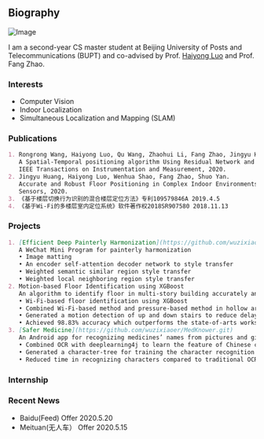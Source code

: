 ## Biography
![Image](https://tva1.sinaimg.cn/small/007S8ZIlly1gfhhs7jto9j30aa0bndgn.jpg)

I am a second-year CS master student at Beijing University of Posts and Telecommunications (BUPT) and co-advised by Prof. [Haiyong Luo](http://people.ucas.ac.cn/~luohaiyong) and Prof. Fang Zhao.


### Interests

- Computer Vision
- Indoor Localization
- Simultaneous Localization and Mapping (SLAM)


### Publications
```markdown
1. Rongrong Wang, Haiyong Luo, Qu Wang, Zhaohui Li, Fang Zhao, Jingyu Huang. 
   A Spatial-Temporal positioning algorithm Using Residual Network and LSTM. 
   IEEE Transactions on Instrumentation and Measurement, 2020.
2. Jingyu Huang, Haiyong Luo, Wenhua Shao, Fang Zhao, Shuo Yan. 
   Accurate and Robust Floor Positioning in Complex Indoor Environments. 
   Sensors, 2020.
3. 《基于楼层切换行为识别的混合楼层定位方法》专利109579846A 2019.4.5
4. 《基于Wi-Fi的多楼层室内定位系统》软件著作权2018SR907580 2018.11.13
```


### Projects
```markdown
1. [Efficient Deep Painterly Harmonization](https://github.com/wuzixiaoer/MuseBrush.git)          2019                    
   A WeChat Mini Program for painterly harmonization                                                               
   • Image matting
   • An encoder self-attention decoder network to style transfer
   • Weighted semantic similar region style transfer
   • Weighted local neighboring region style transfer
2. Motion-based Floor Identification using XGBoost                                                2018
   An algorithm to identify floor in multi-story building accurately and quickly            
   • Wi-Fi-based floor identification using XGBoost
   • Combined Wi-Fi-based method and pressure-based method in hollow areas
   • Generated a motion detection of up and down stairs to reduce delay of identification
   • Achieved 98.83% accuracy which outperforms the state-of-arts works.
3. [Safer Medicine](https://github.com/wuzixiaoer/MedKnower.git)                                  2016                                                     
   An Android app for recognizing medicines’ names from pictures and giving safety reminders
   • Combined OCR with deeplearning4j to learn the feature of Chinese characters
   • Generated a character-tree for training the character recognition model
   • Reduced time in recognizing characters compared to traditional OCR
 ```
 
### Internship


### Recent News
- Baidu(Feed) Offer 2020.5.20
- Meituan(无人车） Offer 2020.5.15

